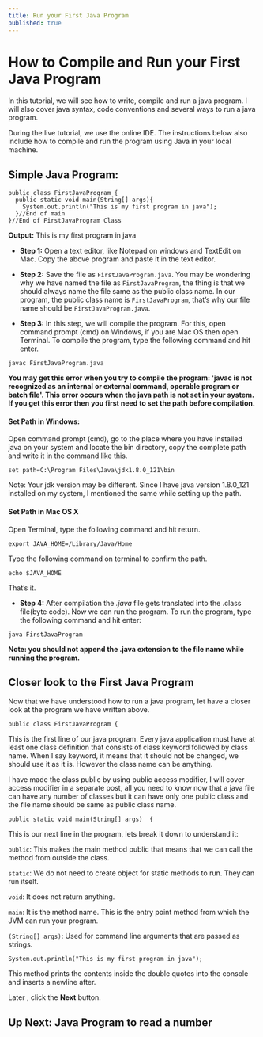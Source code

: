 ```yaml
---
title: Run your First Java Program
published: true
---
```


# How to Compile and Run your First Java Program

In this tutorial, we will see how to write, compile and run a java program. I will also cover java syntax, code conventions and several ways to run a java program.

During the live tutorial, we use the online IDE. The instructions below also include how to compile and run the program using Java in your local machine. 

## Simple Java Program:

```
public class FirstJavaProgram {
  public static void main(String[] args){
    System.out.println("This is my first program in java");
  }//End of main
}//End of FirstJavaProgram Class
```

**Output:** This is my first program in java

- **Step 1:** Open a text editor, like Notepad on windows and TextEdit on Mac. Copy the above program and paste it in the text editor.

- **Step 2:** Save the file as `FirstJavaProgram.java`. You may be wondering why we have named the file as `FirstJavaProgram`, the thing is that we should always name the file same as the public class name. In our program, the public class name is `FirstJavaProgram`, that’s why our file name should be `FirstJavaProgram.java`.

- **Step 3:** In this step, we will compile the program. For this, open command prompt (cmd) on Windows, if you are Mac OS then open Terminal. To compile the program, type the following command and hit enter.

```
javac FirstJavaProgram.java
```

**You may get this error when you try to compile the program: 'javac is not recognized as an internal or external command, operable program or batch file'. This error occurs when the java path is not set in your system. If you get this error then you first need to set the path before compilation.**

#### Set Path in Windows:

Open command prompt (cmd), go to the place where you have installed java on your system and locate the bin directory, copy the complete path and write it in the command like this.

```
set path=C:\Program Files\Java\jdk1.8.0_121\bin
```
Note: Your jdk version may be different. Since I have java version 1.8.0_121 installed on my system, I mentioned the same while setting up the path.

#### Set Path in Mac OS X

Open Terminal, type the following command and hit return.

```
export JAVA_HOME=/Library/Java/Home
```

Type the following command on terminal to confirm the path.

```
echo $JAVA_HOME
```

That’s it.

- **Step 4:** After compilation the *.java* file gets translated into the .class file(byte code). Now we can run the program. To run the program, type the following command and hit enter:

```
java FirstJavaProgram
```

**Note: you should not append the .java extension to the file name while running the program.**

## Closer look to the First Java Program
  
Now that we have understood how to run a java program, let have a closer look at the program we have written above.

```
public class FirstJavaProgram {
```

This is the first line of our java program. Every java application must have at least one class definition that consists of class keyword followed by class name. When I say keyword, it means that it should not be changed, we should use it as it is. However the class name can be anything.

I have made the class public by using public access modifier, I will cover access modifier in a separate post, all you need to know now that a java file can have any number of classes but it can have only one public class and the file name should be same as public class name.

```
public static void main(String[] args)  {
```

This is our next line in the program, lets break it down to understand it:

`public`: This makes the main method public that means that we can call the method from outside the class.

`static`: We do not need to create object for static methods to run. They can run itself.

`void`: It does not return anything.

`main`: It is the method name. This is the entry point method from which the JVM can run your program.

`(String[] args)`: Used for command line arguments that are passed as strings.

```
System.out.println("This is my first program in java");
```

This method prints the contents inside the double quotes into the console and inserts a newline after.

Later , click the **Next** button.

## Up Next: Java Program to read a number

